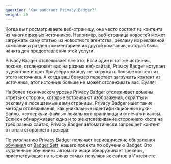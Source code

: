 ```yaml
---
question: 'Как работает Privacy Badger?'
weight: 20
---
```


Когда вы просматриваете веб-страницу, она часто состоит из контента из многих разных источников. Например, веб-страница новостей может загружать саму статью из новостного агентства, рекламу из рекламной компании и раздел комментариев из другой компании, которая была нанята для предоставления этой услуги.

Privacy Badger отслеживает все это. Если один и тот же источник, похоже, отслеживает вас на разных веб-сайтах, Privacy Badger вступает в действие и дает браузеру команду не загружать больше контент из этого источника. А когда ваш браузер перестает загружать контент из источника, этот источник больше не может отслеживать вас. Вуаля!

На более техническом уровне Privacy Badger отслеживает домены «третьих сторон», которые встраивают изображения, скрипты и рекламу в посещаемые вами страницы. Privacy Badger ищет такие методы отслеживания, как уникальные идентификационные куки-файлы, «суперкуки-файлы» локального хранилища и отпечатки канвы. Если он обнаруживает одно и то же отслеживание стороннего хоста на трех разных сайтах, Privacy Badger автоматически запрещает контент от этого стороннего трекера.

По умолчанию Privacy Badger получает [периодические обновления обучения](https://www.eff.org/deeplinks/2023/10/privacy-badger-learns-block-ever-more-trackers) от [Badger Sett](https://github.com/EFForg/badger-sett), нашего проекта по обучению Badger. Это «удаленное обучение» автоматически обнаруживает трекеры, присутствующие на тысячах самых популярных сайтов в Интернете.

